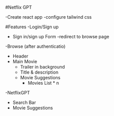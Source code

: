 #Netflix GPT

-Create react app
-configure tailwind css



#Features
-Login/Sign up
  - Sign in/sign up Form
  -redirect to browse page
  
-Browse (after authenticatio)
  - Header
  - Main Movie
    - Trailer in background
    - Title & description
    - Movie Suggestions
      -  Movies List * n

 -NetflixGPT
   - Search Bar
   - Movie Suggestions     